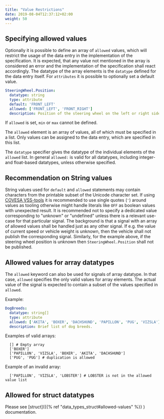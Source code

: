 ```yaml
---
title: "Value Restrictions"
date: 2019-08-04T12:37:12+02:00
weight: 50
---
```


## Specifying allowed values
Optionally it is possible to define an array of `allowed` values, which will restrict the usage of the data entry in the implementation of the specification.
It is expected, that any value not mentioned in the array is considered an error and the implementation of the specification shall react accordingly.
The datatype of the array elements is the `datatype` defined for the data entry itself.
For `attributes` it is possible to optionally set a default value.

```YAML
SteeringWheel.Position:
  datatype: string
  type: attribute
  default: 'FRONT_LEFT'
  allowed: ['FRONT_LEFT', 'FRONT_RIGHT']
  description: Position of the steering wheel on the left or right side of the vehicle.

```

If `allowed` is set, `min` or `max` cannot be defined.

The `allowed` element is an array of values, all of which must be specified
in a list.  Only values can be assigned to the data entry, which are
specified in this list.

The `datatype` specifier gives the datatype of the individual elements of the `allowed`
list. In general `allowed:` is valid for all datatypes, including integer- and float-based datatypes, unless otherwise specified.

## Recommendation on String values

String values used for `default` and `allowed` statements may contain characters from the printable subset of the Unicode character set.
If using [COVESA VSS-tools](https://github.com/COVESA/vss-tools) it is recommended to use single quotes (`'`) around values as tooling otherwise might handle literals like `OFF` as boolean values with unexpected result.
It is recommended not to specify a dedicated value corresponding to "unknown" or "undefined" unless there is a relevant use-case for that particular signal.
The background is that a signal with an array of allowed values shall be handled just as any other signal.
If e.g. the value of current speed or vehicle weight is unknown, then the vehicle shall not publish the corresponding signal.
Similarly, for the example above, if the steering wheel position is unknown then
`SteeringWheel.Position` shall not be published.

## Allowed values for array datatypes

The `allowed` keyword can also be used for signals of array datatype. In that case, `allowed` specifies the only valid values for array elements.
The actual value of the signal is expected to contain a subset of the values specified in `allowed`.

Example:

```YAML
DogBreeds:
  datatype: string[]
  type: attribute
  allowed: ['AKITA', 'BOXER', 'DACHSHUND', 'PAPILLON', 'PUG', 'VIZSLA']
  description: Brief list of dog breeds.
```

Examples of valid arrays:

```
  [] # Empty array
  ['BOXER']
  ['PAPILLON', 'VIZSLA', 'BOXER', 'AKITA', 'DACHSHUND']
  ['PUG', 'PUG'] # duplication is allowed
```


Example of an invalid array:

```
  ['PAPILLON', 'VIZSLA', 'LOBSTER'] # LOBSTER is not in the allowed value list
```

## Allowed for struct datatypes

Please see [struct]({{% ref "data_types_struct#allowed-values" %}} ) documentation.
